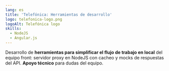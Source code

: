 ```yaml
---
lang: es
title: 'Telefónica: Herramientas de desarrollo'
logo: telefonica-logo.png
logoAlt: Telefónica logo
skills:
  - NodeJS
  - Angular.js
---
```


Desarrollo de **herramientas para simplificar el flujo de trabajo en local** del equipo front: servidor proxy en NodeJS con cacheo y mocks de respuestas del API. **Apoyo técnico** para dudas del equipo.
